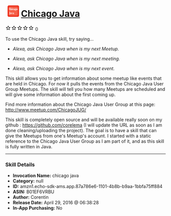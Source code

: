 # &nbsp;<img src="skill_icon" alt="Chicago Java icon" width="36"> [Chicago Java](http://alexa.amazon.com/#skills/amzn1.echo-sdk-ams.app.87a786e6-1101-4b8b-b9aa-1bbfa75ff884)
![0 stars](../../images/ic_star_border_black_18dp_1x.png)![0 stars](../../images/ic_star_border_black_18dp_1x.png)![0 stars](../../images/ic_star_border_black_18dp_1x.png)![0 stars](../../images/ic_star_border_black_18dp_1x.png)![0 stars](../../images/ic_star_border_black_18dp_1x.png) 0

To use the Chicago Java skill, try saying...

* *Alexa, ask Chicago Java when is my next Meetup.*

* *Alexa, ask Chicago Java when is my next meeting.*

* *Alexa, ask Chicago Java when is my next event.*

This skill allows you to get information about some meetup like events that are held in Chicago. For now it pulls the events from the Chicago Java User Group Meetups. The skill will tell you how many Meetups are scheduled and will give some information about the first coming up.

Find more information about the Chicago Java User Group at this page: http://www.meetup.com/ChicagoJUG/

This skill is completely open source and will be available really soon on my github : https://github.com/corelema
(I will update the URL as soon as I am done cleaning/uploading the project).
The goal is to have a skill that can give the Meetups from one's Meetup's account. I started with a static reference to the Chicago Java User Group as I am part of it, and as this skill is fully written in Java.

***

### Skill Details

* **Invocation Name:** chicago java
* **Category:** null
* **ID:** amzn1.echo-sdk-ams.app.87a786e6-1101-4b8b-b9aa-1bbfa75ff884
* **ASIN:** B01EF6VRBU
* **Author:** Corentin
* **Release Date:** April 29, 2016 @ 06:38:28
* **In-App Purchasing:** No
